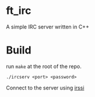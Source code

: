 # ft_irc
A simple IRC server written in C++

# Build
run `make` at the root of the repo.

`./ircserv <port> <password>`

Connect to the server using  [irssi](https://irssi.org/)
